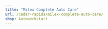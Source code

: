 ```yaml
---
title: "Milex Complete Auto Care"
url: /cedar-rapids/milex-complete-auto-care/
shop: Autowerkstatt
---
```

